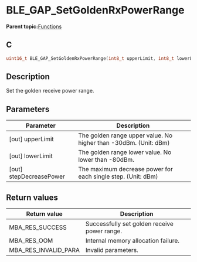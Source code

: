 # BLE\_GAP\_SetGoldenRxPowerRange

**Parent topic:**[Functions](GUID-D235316A-5434-4ADA-AEF5-10D073D0126B.md)

## C

```c
uint16_t BLE_GAP_SetGoldenRxPowerRange(int8_t upperLimit, int8_t lowerLimit, uint8_t stepDecreasePower);
```

## Description

Set the golden receive power range.

## Parameters

|Parameter|Description|
|---------|-----------|
|\[out\] upperLimit|The golden range upper value. No higher than -30dBm. \(Unit: dBm\)|
|\[out\] lowerLimit|The golden range lower value. No lower than -80dBm.|
|\[out\] stepDecreasePower|The maximum decrease power for each single step. \(Unit: dBm\)|

## Return values

|Return value|Description|
|------------|-----------|
|MBA\_RES\_SUCCESS|Successfully set golden receive power range.|
|MBA\_RES\_OOM|Internal memory allocation failure.|
|MBA\_RES\_INVALID\_PARA|Invalid parameters.|

